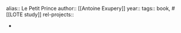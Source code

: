 alias:: Le Petit Prince
author:: [[Antoine Exupery]]
year::
tags:: book, #[[LOTE study]]
rel-projects::

-
